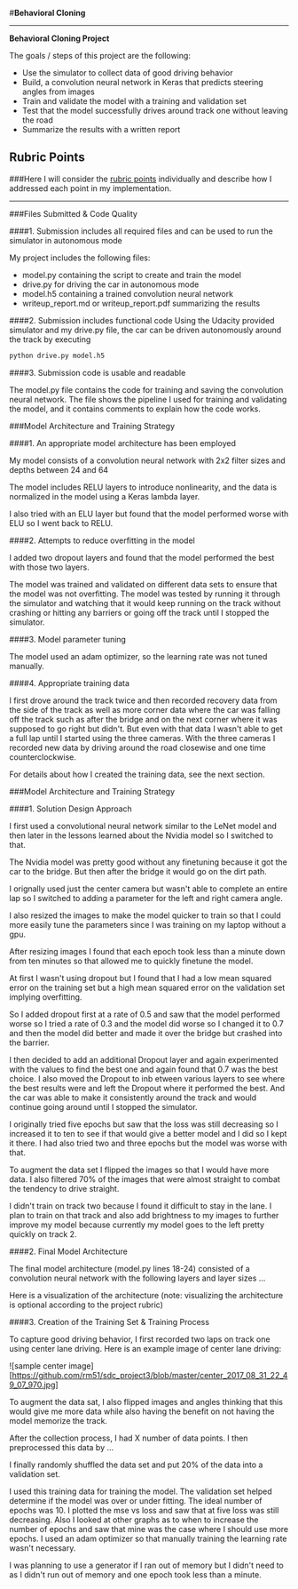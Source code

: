 #**Behavioral Cloning** 


---

**Behavioral Cloning Project**

The goals / steps of this project are the following:
* Use the simulator to collect data of good driving behavior
* Build, a convolution neural network in Keras that predicts steering angles from images
* Train and validate the model with a training and validation set
* Test that the model successfully drives around track one without leaving the road
* Summarize the results with a written report


[//]: # (Image References)

[image1]: ./examples/placeholder.png "Model Visualization"
[image2]: ./examples/placeholder.png "Grayscaling"
[image3]: ./examples/placeholder_small.png "Recovery Image"
[image4]: ./examples/placeholder_small.png "Recovery Image"
[image5]: ./examples/placeholder_small.png "Recovery Image"
[image6]: ./examples/placeholder_small.png "Normal Image"
[image7]: ./examples/placeholder_small.png "Flipped Image"

## Rubric Points
###Here I will consider the [rubric points](https://review.udacity.com/#!/rubrics/432/view) individually and describe how I addressed each point in my implementation.  

---
###Files Submitted & Code Quality

####1. Submission includes all required files and can be used to run the simulator in autonomous mode

My project includes the following files:
* model.py containing the script to create and train the model
* drive.py for driving the car in autonomous mode
* model.h5 containing a trained convolution neural network 
* writeup_report.md or writeup_report.pdf summarizing the results

####2. Submission includes functional code
Using the Udacity provided simulator and my drive.py file, the car can be driven autonomously around the track by executing 
```sh
python drive.py model.h5
```

####3. Submission code is usable and readable

The model.py file contains the code for training and saving the convolution neural network. The file shows the pipeline I used for training and validating the model, and it contains comments to explain how the code works.

###Model Architecture and Training Strategy

####1. An appropriate model architecture has been employed

My model consists of a convolution neural network with 2x2 filter sizes and depths between 24 and 64 

The model includes RELU layers to introduce nonlinearity, and the data is normalized in the model using a Keras lambda layer. 

I also tried with an ELU layer but found that the model performed worse with ELU so I went back to RELU.

####2. Attempts to reduce overfitting in the model

I added two dropout layers and found that the model performed the best with those two layers.

The model was trained and validated on different data sets to ensure that the model was not overfitting. The model was tested by running it through the simulator and watching that it would keep running on the track without crashing or hitting any barriers or going off the track until I stopped the simulator. 

####3. Model parameter tuning

The model used an adam optimizer, so the learning rate was not tuned manually.

####4. Appropriate training data


I first drove around the track twice and then recorded recovery data from the side of the track as well as
more corner data where the car was falling off the track such as after the bridge and on the next corner where
it was supposed to go right but didn't. But even with that data I wasn't able to get a full lap until I started
using the three cameras. With the three cameras I recorded  new data by driving around the road closewise and 
one time counterclockwise.

For details about how I created the training data, see the next section. 

###Model Architecture and Training Strategy

####1. Solution Design Approach

I first used a convolutional neural network similar to the LeNet model and then later in the lessons learned about the Nvidia model so I switched to that.

The Nvidia model was pretty good without any finetuning because it got the car to the bridge. But then after the bridge it would go on the dirt path.

I orignally used just the center camera but wasn't able to complete an entire lap so I switched to adding a parameter for the left and right camera angle. 

I also resized the images to make the model quicker to train so that I could more easily tune the parameters since I was training on my laptop without a gpu. 

After resizing images I found that each epoch took less than a minute down from ten minutes so that allowed me to quickly finetune the model.

At first I wasn't using dropout but I found that I had a low mean squared error on the training set but a high mean squared error on the validation set implying overfitting. 

So I added dropout first at a rate of 0.5 and saw that the model performed worse so I tried a rate of 0.3 and the model did worse so I changed it to 0.7 and then the model did better and made it over the bridge but crashed into the barrier. 

I then decided to add an additional Dropout layer  and again experimented with the values to find the best one and again found that 0.7 was the best choice. I also moved the Dropout to inb etween various layers to see where the best results were and left the Dropout where it performed the best. And the car was able to make it consistently around the track and would continue going around until I stopped the simulator. 

I originally tried five epochs but saw that the loss was still decreasing so I increased it to ten to see if that would give a better model and I did so I kept it there. I had also tried two 
and three epochs but the model was worse with that.

To augment the data set I flipped the images so that I would have more data. I also filtered 70% of the images that were almost straight to combat the tendency to drive straight.

I didn't train on track two because I found it difficult to stay in the lane. I plan to train on that track and also add brightness to my images to further improve my model because currently my model goes to the left pretty quickly on track 2. 

####2. Final Model Architecture

The final model architecture (model.py lines 18-24) consisted of a convolution neural network with the following layers and layer sizes ...

Here is a visualization of the architecture (note: visualizing the architecture is optional according to the project rubric)



####3. Creation of the Training Set & Training Process

To capture good driving behavior, I first recorded two laps on track one using center lane driving. Here is an example image of center lane driving:

![sample center image][https://github.com/rm51/sdc_project3/blob/master/center_2017_08_31_22_49_07_970.jpg]


To augment the data sat, I also flipped images and angles thinking that this would give me more data while also having the benefit on not having the model memorize the track.


After the collection process, I had X number of data points. I then preprocessed this data by ...


I finally randomly shuffled the data set and put 20% of the data into a validation set. 

I used this training data for training the model. The validation set helped determine if the model was over or under fitting. The ideal number of epochs was 10. I plotted the mse vs loss and saw that at five loss was still decreasing. Also I looked at other graphs as to when to increase the number of epochs and saw that mine was the case where I should use more epochs. I used an adam optimizer so that manually training the learning rate wasn't necessary.

I was planning to use a generator if I ran out of memory but I didn't need to as I didn't run out of memory and one epoch took less than a minute.
